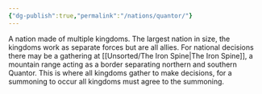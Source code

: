 ```yaml
---
{"dg-publish":true,"permalink":"/nations/quantor/"}
---
```


A nation made of multiple kingdoms. The largest nation in size, the kingdoms work as separate forces but are all allies. For national decisions there may be a gathering at [[Unsorted/The Iron Spine\|The Iron Spine]], a mountain range acting as a border separating northern and southern Quantor. This is where all kingdoms gather to make decisions, for a summoning to occur all kingdoms must agree to the summoning.